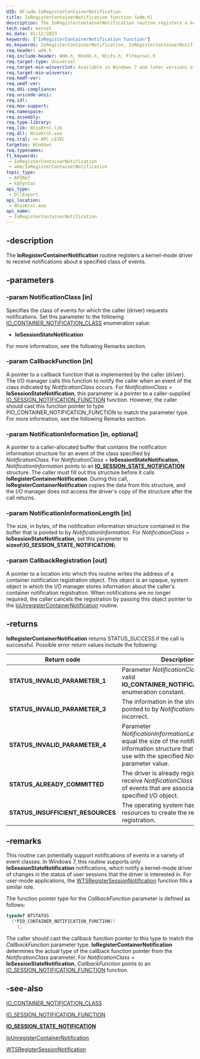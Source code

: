```yaml
---
UID: NF:wdm.IoRegisterContainerNotification
title: IoRegisterContainerNotification function (wdm.h)
description: The IoRegisterContainerNotification routine registers a kernel-mode driver to receive notifications about a specified class of events.
tech.root: kernel
ms.date: 01/12/2023
keywords: ["IoRegisterContainerNotification function"]
ms.keywords: IoRegisterContainerNotification, IoRegisterContainerNotification routine [Kernel-Mode Driver Architecture], k104_f99c2826-04ed-4aa6-9f19-6f97953eda31.xml, kernel.ioregistercontainernotification, wdm/IoRegisterContainerNotification
req.header: wdm.h
req.include-header: Wdm.h, Ntddk.h, Ntifs.h, Fltkernel.h
req.target-type: Universal
req.target-min-winverclnt: Available in Windows 7 and later versions of the Windows operating system.
req.target-min-winversvr: 
req.kmdf-ver: 
req.umdf-ver: 
req.ddi-compliance: 
req.unicode-ansi: 
req.idl: 
req.max-support: 
req.namespace: 
req.assembly: 
req.type-library: 
req.lib: NtosKrnl.lib
req.dll: NtosKrnl.exe
req.irql: <= APC_LEVEL
targetos: Windows
req.typenames: 
f1_keywords:
 - IoRegisterContainerNotification
 - wdm/IoRegisterContainerNotification
topic_type:
 - APIRef
 - kbSyntax
api_type:
 - DllExport
api_location:
 - NtosKrnl.exe
api_name:
 - IoRegisterContainerNotification
---
```


## -description

The **IoRegisterContainerNotification** routine registers a kernel-mode driver to receive notifications about a specified class of events.

## -parameters

### -param NotificationClass [in]

Specifies the class of events for which the caller (driver) requests notifications. Set this parameter to the following [IO_CONTAINER_NOTIFICATION_CLASS](/windows-hardware/drivers/ddi/wdm/ne-wdm-_io_container_notification_class) enumeration value:

- **IoSessionStateNotification**

For more information, see the following Remarks section.

### -param CallbackFunction [in]

A pointer to a callback function that is implemented by the caller (driver). The I/O manager calls this function to notify the caller when an event of the class indicated by *NotificationClass* occurs. For *NotificationClass* = **IoSessionStateNotification**, this parameter is a pointer to a caller-supplied [IO_SESSION_NOTIFICATION_FUNCTION](/windows-hardware/drivers/ddi/wdm/nc-wdm-io_session_notification_function) function. However, the caller should cast this function pointer to type PIO_CONTAINER_NOTIFICATION_FUNCTION to match the parameter type. For more information, see the following Remarks section.

### -param NotificationInformation [in, optional]

A pointer to a caller-allocated buffer that contains the notification information structure for an event of the class specified by *NotificationClass*. For *NotificationClass* = **IoSessionStateNotification**, *NotificationInformation* points to an [**IO_SESSION_STATE_NOTIFICATION**](/windows-hardware/drivers/ddi/wdm/ns-wdm-_io_session_state_notification) structure. The caller must fill out this structure before it calls **IoRegisterContainerNotification**. During this call, **IoRegisterContainerNotification** copies the data from this structure, and the I/O manager does not access the driver's copy of the structure after the call returns.

### -param NotificationInformationLength [in]

The size, in bytes, of the notification information structure contained in the buffer that is pointed to by *NotificationInformation*. For *NotificationClass* = **IoSessionStateNotification**, set this parameter to **sizeof**(**IO_SESSION_STATE_NOTIFICATION**).

### -param CallbackRegistration [out]

A pointer to a location into which this routine writes the address of a container notification registration object. This object is an opaque, system object in which the I/O manager stores information about the caller's container notification registration. When notifications are no longer required, the caller cancels the registration by passing this object pointer to the [IoUnregisterContainerNotification](/windows-hardware/drivers/ddi/wdm/nf-wdm-iounregistercontainernotification) routine.

## -returns

**IoRegisterContainerNotification** returns STATUS_SUCCESS if the call is successful. Possible error return values include the following:

| Return code | Description |
|---|---|
| **STATUS_INVALID_PARAMETER_1** | Parameter *NotificationClass* is not a valid **IO_CONTAINER_NOTIFICATION_CLASS** enumeration constant. |
| **STATUS_INVALID_PARAMETER_3** | The information in the structure that is pointed to by *NotificationInformation* is incorrect. |
| **STATUS_INVALID_PARAMETER_4** | Parameter *NotificationInformationLength* does not equal the size of the notification information structure that is required for use with the specified *NotificationClass* parameter value. |
| **STATUS_ALREADY_COMMITTED** | The driver is already registered to receive *NotificationClass* notifications of events that are associated with the specified I/O object. |
| **STATUS_INSUFFICIENT_RESOURCES** | The operating system has insufficient resources to create the requested registration. |

## -remarks

This routine can potentially support notifications of events in a variety of event classes. In Windows 7, this routine supports only **IoSessionStateNotification** notifications, which notify a kernel-mode driver of changes in the status of user sessions that the driver is interested in. For user-mode applications, the [WTSRegisterSessionNotification](/windows/win32/api/wtsapi32/nf-wtsapi32-wtsregistersessionnotification) function fills a similar role.

The function pointer type for the *CallbackFunction* parameter is defined as follows:

```cpp
typedef NTSTATUS
  (*PIO_CONTAINER_NOTIFICATION_FUNCTION)(
    );
```

The caller should cast the callback function pointer to this type to match the *CallbackFunction* parameter type. **IoRegisterContainerNotification** determines the actual type of the callback function pointer from the *NotificationClass* parameter. For *NotificationClass* = **IoSessionStateNotification**, *CallbackFunction* points to an [IO_SESSION_NOTIFICATION_FUNCTION](/windows-hardware/drivers/ddi/wdm/nc-wdm-io_session_notification_function) function.

## -see-also

[IO_CONTAINER_NOTIFICATION_CLASS](/windows-hardware/drivers/ddi/wdm/ne-wdm-_io_container_notification_class)

[IO_SESSION_NOTIFICATION_FUNCTION](/windows-hardware/drivers/ddi/wdm/nc-wdm-io_session_notification_function)

[**IO_SESSION_STATE_NOTIFICATION**](/windows-hardware/drivers/ddi/wdm/ns-wdm-_io_session_state_notification)

[IoUnregisterContainerNotification](/windows-hardware/drivers/ddi/wdm/nf-wdm-iounregistercontainernotification)

[WTSRegisterSessionNotification](/windows/win32/api/wtsapi32/nf-wtsapi32-wtsregistersessionnotification)

